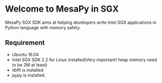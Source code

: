 # Welcome to MesaPy in SGX

MesaPy SGX SDK aims at helping developers write Intel SGX applications in Python language with memory safety.

## Requirement
* Ubuntu 16.04
* Intel SGX SDK 2.2 for Linux installed(Very important! heap memory need to be 2M at least)
* libffi is installed
* pypy is installed.






